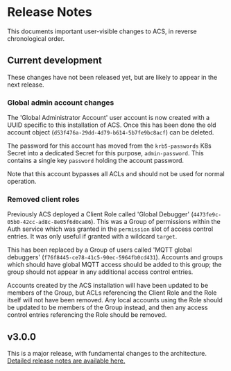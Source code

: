 # Release Notes

This documents important user-visible changes to ACS, in reverse
chronological order.

## Current development

These changes have not been released yet, but are likely to appear in
the next release.

### Global admin account changes

The 'Global Administrator Account' user account is now created with a
UUID specific to this installation of ACS. Once this has been done the
old account object (`d53f476a-29dd-4d79-b614-5b7fe9bc8acf`) can be
deleted.

The password for this account has moved from the `krb5-passwords` K8s
Secret into a dedicated Secret for this purpose, `admin-password`. This
contains a single key `password` holding the account password.

Note that this account bypasses all ACLs and should not be used for
normal operation.

### Removed client roles

Previously ACS deployed a Client Role called 'Global Debugger'
(`4473fe9c-05b0-42cc-ad8c-8e05f6d0ca86`). This was
a Group of permissions within the Auth service which was granted in the
`permission` slot of access control entries. It was only useful if
granted with a wildcard `target`.

This has been replaced by a Group of users called 'MQTT global
debuggers' (`f76f8445-ce78-41c5-90ec-5964fb0cd431`). Accounts and groups
which should have global MQTT access should be added to this group; the
group should not appear in any additional access control entries.

Accounts created by the ACS installation will have been updated to be
members of the Group, but ACLs referencing the Client Role and the Role
itself will not have been removed. Any local accounts using the Role
should be updated to be members of the Group instead, and then any
access control entries referencing the Role should be removed.

## v3.0.0

This is a major release, with fundamental changes to the architecture.
[Detailed release notes are available
here.](./docs/whats-changed-in-v3.md)
